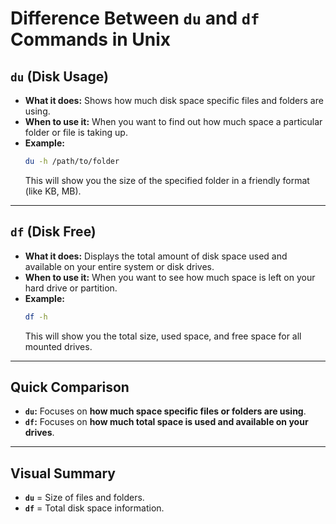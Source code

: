 # Difference Between `du` and `df` Commands in Unix

## `du` (Disk Usage)
- **What it does:** Shows how much disk space specific files and folders are using.
- **When to use it:** When you want to find out how much space a particular folder or file is taking up.
- **Example:** 
  ```bash
  du -h /path/to/folder
  ```
  This will show you the size of the specified folder in a friendly format (like KB, MB).

---

## `df` (Disk Free)
- **What it does:** Displays the total amount of disk space used and available on your entire system or disk drives.
- **When to use it:** When you want to see how much space is left on your hard drive or partition.
- **Example:** 
  ```bash
  df -h
  ```
  This will show you the total size, used space, and free space for all mounted drives.

---

## Quick Comparison
- **`du`:** Focuses on **how much space specific files or folders are using**.
- **`df`:** Focuses on **how much total space is used and available on your drives**.

---

## Visual Summary
- **`du`** = Size of files and folders.
- **`df`** = Total disk space information.
```
